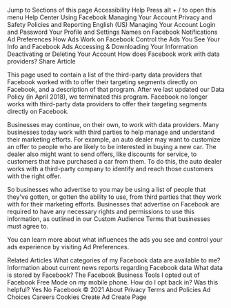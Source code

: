 Jump to
Sections of this page
Accessibility Help
Press alt + / to open this menu
Help Center
Using Facebook
Managing Your Account
Privacy and Safety
Policies and Reporting
English (US)
Managing Your Account
Login and Password
Your Profile and Settings
Names on Facebook
Notifications
Ad Preferences
How Ads Work on Facebook
Control the Ads You See
Your Info and Facebook Ads
Accessing & Downloading Your Information
Deactivating or Deleting Your Account
How does Facebook work with data providers?
Share Article

This page used to contain a list of the third-party data providers that Facebook worked with to offer their targeting segments directly on Facebook, and a description of that program. After we last updated our Data Policy (in April 2018), we terminated this program. Facebook no longer works with third-party data providers to offer their targeting segments directly on Facebook.

Businesses may continue, on their own, to work with data providers. Many businesses today work with third parties to help manage and understand their marketing efforts. For example, an auto dealer may want to customize an offer to people who are likely to be interested in buying a new car. The dealer also might want to send offers, like discounts for service, to customers that have purchased a car from them. To do this, the auto dealer works with a third-party company to identify and reach those customers with the right offer.

So businesses who advertise to you may be using a list of people that they've gotten, or gotten the ability to use, from third parties that they work with for their marketing efforts. Businesses that advertise on Facebook are required to have any necessary rights and permissions to use this information, as outlined in our Custom Audience Terms that businesses must agree to.

You can learn more about what influences the ads you see and control your ads experience by visiting Ad Preferences.

Related Articles
What categories of my Facebook data are available to me?
Information about current news reports regarding Facebook data
What data is stored by Facebook?
The Facebook Business Tools
I opted out of Facebook Free Mode on my mobile phone. How do I opt back in?
Was this helpful?
Yes
No
Facebook © 2021
About
Privacy
Terms and Policies
Ad Choices
Careers
Cookies
Create Ad
Create Page